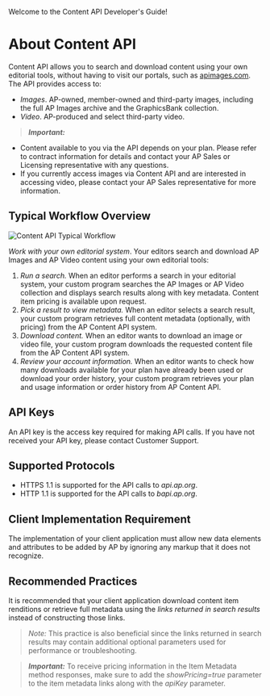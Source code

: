 Welcome to the Content API Developer's Guide!

# About Content API

Content API allows you to search and download content using your own editorial tools, without having to visit our portals, such as [apimages.com](http://apimages.com).
The API provides access to:
- _Images_. AP-owned, member-owned and third-party images, including the full AP Images archive and the GraphicsBank collection.
- _Video_. AP-produced and select third-party video.

> **_Important:_**
  - Content available to you via the API depends on your plan. Please refer to contract information for details and contact your AP Sales or Licensing representative with any questions.
  - If you currently access images via Content API and are interested in accessing video, please contact your AP Sales representative for more information.

## Typical Workflow Overview

![Content API Typical Workflow](http://developer.ap.org/sites/default/files/API_workflow.png)

_Work with your own editorial system_. Your editors search and download AP Images and AP Video content using your own editorial tools:

1. _Run a search._ When an editor performs a search in your editorial system, your custom program searches the AP Images or AP Video collection and displays search results along with key metadata. Content item pricing is available upon request.
2. _Pick a result to view metadata._ When an editor selects a search result, your custom program retrieves full content metadata (optionally, with pricing) from the AP Content API system.
3. _Download content._ When an editor wants to download an image or video file, your custom program downloads the requested content file from the AP Content API system.
4. _Review your account information._ When an editor wants to check how many downloads available for your plan have already been used or download your order history, your custom program retrieves your plan and usage information or order history from AP Content API.

## API Keys

An API key is the access key required for making API calls. If you have not received your API key, please contact Customer Support.

## Supported Protocols

- HTTPS 1.1 is supported for the API calls to _api.ap.org_. 
- HTTP 1.1 is supported for the API calls to _bapi.ap.org_.

## Client Implementation Requirement

The implementation of your client application must allow new data elements and attributes to be added by AP by ignoring any markup that it does not recognize.

## Recommended Practices

It is recommended that your client application download content item renditions or retrieve full metadata using the _links returned in search results_ instead of constructing those links.

> _Note:_ This practice is also beneficial since the links returned in search results may contain additional optional parameters used for performance or troubleshooting.

> **_Important:_** To receive pricing information in the Item Metadata method responses, make sure to add the _showPricing=true_ parameter to the item metadata links along with the _apiKey_ parameter.